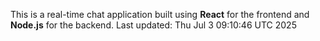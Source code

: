 This is a real-time chat application built using **React** for the frontend and **Node.js** for the backend.
Last updated: Thu Jul  3 09:10:46 UTC 2025
